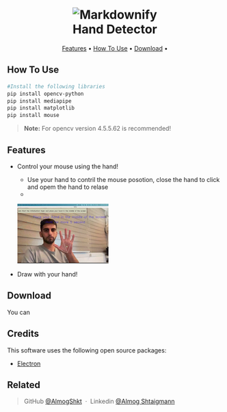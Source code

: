 <h1 align="center">
  <br>
  <img src="https://raw.githubusercontent.com/amitmerchant1990/electron-markdownify/master/app/img/markdownify.png" alt="Markdownify" width="200"></a>
  <br>
  Hand Detector
  <br>
</h1>



<p align="center">
  <a href="#features">Features</a> •
  <a href="#how-to-use">How To Use</a> •
  <a href="#download">Download</a> •
</p>

## How To Use



```bash
#Install the following libraries 
pip install opencv-python
pip install mediapipe
pip install matplotlib
pip install mouse
```

> **Note:**
>For opencv version  4.5.5.62  is recommended!


## Features

* Control your mouse using the hand!

  - Use your hand to contril the mouse posotion, close the hand to click and opem the hand to relase
  - 
  ![Demo1](https://github.com/AlmogShKt/HandDetection/blob/master/Demo/Demo-Init_AdobeExpress.gif)
  

* Draw with your hand!


## Download

You can 

## Credits

This software uses the following open source packages:

- [Electron](http://electron.atom.io/)

## Related

> GitHub [@AlmogShkt](https://github.com/AlmogShKt) &nbsp;&middot;&nbsp;
> Linkedin [@Almog Shtaigmann](https://www.linkedin.com/in/almog-shtaigmann/)


